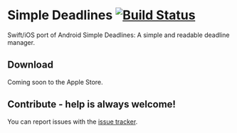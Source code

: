 Simple Deadlines [![Build Status](https://travis-ci.org/EckoEdc/simpleDeadlines-iOS.svg?branch=master)](https://travis-ci.org/EckoEdc/simpleDeadlines-iOS)
===

Swift/iOS port of Android Simple Deadlines: A simple and readable deadline manager.

## Download

Coming soon to the Apple Store.

## Contribute - help is always welcome!

You can report issues with the [issue tracker](https://github.com/EckoEdc/simpleDeadlines-iOS/issues).
